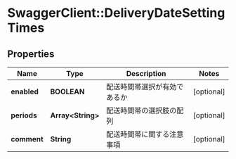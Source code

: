 # SwaggerClient::DeliveryDateSettingTimes

## Properties
Name | Type | Description | Notes
------------ | ------------- | ------------- | -------------
**enabled** | **BOOLEAN** | 配送時間帯選択が有効であるか | [optional] 
**periods** | **Array&lt;String&gt;** | 配送時間帯の選択肢の配列 | [optional] 
**comment** | **String** | 配送時間帯に関する注意事項 | [optional] 



